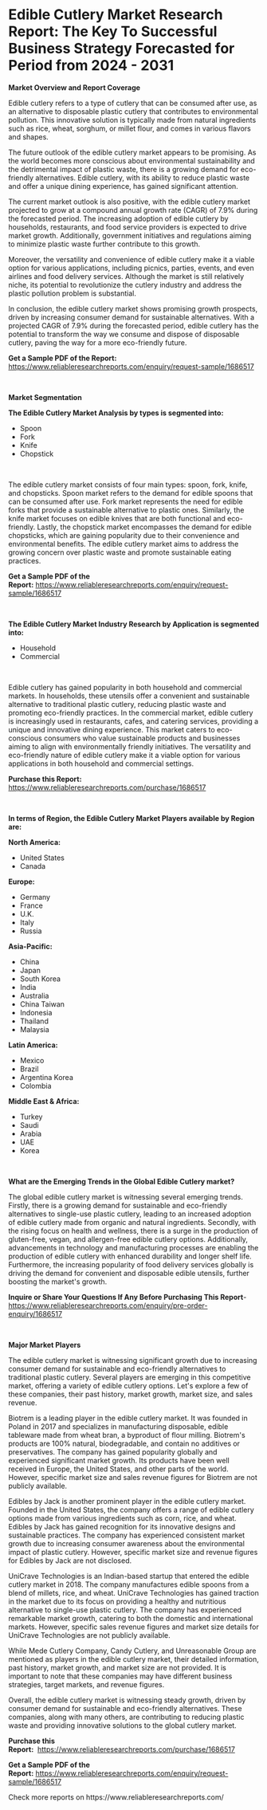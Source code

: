 <p><h1>Edible Cutlery Market Research Report: The Key To Successful Business Strategy Forecasted for Period from 2024 - 2031</h1></p><p><strong>Market Overview and Report Coverage</strong></p>
<p><p>Edible cutlery refers to a type of cutlery that can be consumed after use, as an alternative to disposable plastic cutlery that contributes to environmental pollution. This innovative solution is typically made from natural ingredients such as rice, wheat, sorghum, or millet flour, and comes in various flavors and shapes.</p><p>The future outlook of the edible cutlery market appears to be promising. As the world becomes more conscious about environmental sustainability and the detrimental impact of plastic waste, there is a growing demand for eco-friendly alternatives. Edible cutlery, with its ability to reduce plastic waste and offer a unique dining experience, has gained significant attention.</p><p>The current market outlook is also positive, with the edible cutlery market projected to grow at a compound annual growth rate (CAGR) of 7.9% during the forecasted period. The increasing adoption of edible cutlery by households, restaurants, and food service providers is expected to drive market growth. Additionally, government initiatives and regulations aiming to minimize plastic waste further contribute to this growth.</p><p>Moreover, the versatility and convenience of edible cutlery make it a viable option for various applications, including picnics, parties, events, and even airlines and food delivery services. Although the market is still relatively niche, its potential to revolutionize the cutlery industry and address the plastic pollution problem is substantial.</p><p>In conclusion, the edible cutlery market shows promising growth prospects, driven by increasing consumer demand for sustainable alternatives. With a projected CAGR of 7.9% during the forecasted period, edible cutlery has the potential to transform the way we consume and dispose of disposable cutlery, paving the way for a more eco-friendly future.</p></p>
<p><strong>Get a Sample PDF of the Report:</strong> <a href="https://www.reliableresearchreports.com/enquiry/request-sample/1686517">https://www.reliableresearchreports.com/enquiry/request-sample/1686517</a></p>
<p>&nbsp;</p>
<p><strong>Market Segmentation</strong></p>
<p><strong>The Edible Cutlery Market Analysis by types is segmented into:</strong></p>
<p><ul><li>Spoon</li><li>Fork</li><li>Knife</li><li>Chopstick</li></ul></p>
<p>&nbsp;</p>
<p><p>The edible cutlery market consists of four main types: spoon, fork, knife, and chopsticks. Spoon market refers to the demand for edible spoons that can be consumed after use. Fork market represents the need for edible forks that provide a sustainable alternative to plastic ones. Similarly, the knife market focuses on edible knives that are both functional and eco-friendly. Lastly, the chopstick market encompasses the demand for edible chopsticks, which are gaining popularity due to their convenience and environmental benefits. The edible cutlery market aims to address the growing concern over plastic waste and promote sustainable eating practices.</p></p>
<p><strong>Get a Sample PDF of the Report:</strong>&nbsp;<a href="https://www.reliableresearchreports.com/enquiry/request-sample/1686517">https://www.reliableresearchreports.com/enquiry/request-sample/1686517</a></p>
<p>&nbsp;</p>
<p><strong>The Edible Cutlery Market Industry Research by Application is segmented into:</strong></p>
<p><ul><li>Household</li><li>Commercial</li></ul></p>
<p>&nbsp;</p>
<p><p>Edible cutlery has gained popularity in both household and commercial markets. In households, these utensils offer a convenient and sustainable alternative to traditional plastic cutlery, reducing plastic waste and promoting eco-friendly practices. In the commercial market, edible cutlery is increasingly used in restaurants, cafes, and catering services, providing a unique and innovative dining experience. This market caters to eco-conscious consumers who value sustainable products and businesses aiming to align with environmentally friendly initiatives. The versatility and eco-friendly nature of edible cutlery make it a viable option for various applications in both household and commercial settings.</p></p>
<p><strong>Purchase this Report:</strong>&nbsp; <a href="https://www.reliableresearchreports.com/purchase/1686517">https://www.reliableresearchreports.com/purchase/1686517</a></p>
<p>&nbsp;</p>
<p><strong>In terms of Region, the Edible Cutlery Market Players available by Region are:</strong></p>
<p>
    <p> <strong> North America: </strong>
        <ul>
            <li>United States</li>
            <li>Canada</li>
        </ul>
        </p> 
    <p> <strong> Europe: </strong>
        <ul>
            <li>Germany</li>
            <li>France</li>
            <li>U.K.</li>
            <li>Italy</li>
            <li>Russia</li>
        </ul>
        </p> 
    <p> <strong> Asia-Pacific: </strong>
        <ul>
            <li>China</li>
            <li>Japan</li>
            <li>South Korea</li>
            <li>India</li>
            <li>Australia</li>
            <li>China Taiwan</li>
            <li>Indonesia</li>
            <li>Thailand</li>
            <li>Malaysia</li>
        </ul>
        </p> 
    <p> <strong> Latin America: </strong>
        <ul>
            <li>Mexico</li>
            <li>Brazil</li>
            <li>Argentina Korea</li>
            <li>Colombia</li>
        </ul>
        </p> 
    <p> <strong> Middle East & Africa: </strong>
        <ul>
            <li>Turkey</li>
            <li>Saudi</li>
            <li>Arabia</li>
            <li>UAE</li>
            <li>Korea</li>
        </ul>
    </p>
    </p>
<p>&nbsp;</p>
<p><strong>What are the Emerging Trends in the Global Edible Cutlery market?</strong></p>
<p><p>The global edible cutlery market is witnessing several emerging trends. Firstly, there is a growing demand for sustainable and eco-friendly alternatives to single-use plastic cutlery, leading to an increased adoption of edible cutlery made from organic and natural ingredients. Secondly, with the rising focus on health and wellness, there is a surge in the production of gluten-free, vegan, and allergen-free edible cutlery options. Additionally, advancements in technology and manufacturing processes are enabling the production of edible cutlery with enhanced durability and longer shelf life. Furthermore, the increasing popularity of food delivery services globally is driving the demand for convenient and disposable edible utensils, further boosting the market's growth.</p></p>
<p><strong>Inquire or Share Your Questions If Any Before Purchasing This Report</strong>- <a href="https://www.reliableresearchreports.com/enquiry/pre-order-enquiry/1686517">https://www.reliableresearchreports.com/enquiry/pre-order-enquiry/1686517</a></p>
<p>&nbsp;</p>
<p><strong>Major Market Players</strong></p>
<p><p>The edible cutlery market is witnessing significant growth due to increasing consumer demand for sustainable and eco-friendly alternatives to traditional plastic cutlery. Several players are emerging in this competitive market, offering a variety of edible cutlery options. Let's explore a few of these companies, their past history, market growth, market size, and sales revenue.</p><p>Biotrem is a leading player in the edible cutlery market. It was founded in Poland in 2017 and specializes in manufacturing disposable, edible tableware made from wheat bran, a byproduct of flour milling. Biotrem's products are 100% natural, biodegradable, and contain no additives or preservatives. The company has gained popularity globally and experienced significant market growth. Its products have been well received in Europe, the United States, and other parts of the world. However, specific market size and sales revenue figures for Biotrem are not publicly available.</p><p>Edibles by Jack is another prominent player in the edible cutlery market. Founded in the United States, the company offers a range of edible cutlery options made from various ingredients such as corn, rice, and wheat. Edibles by Jack has gained recognition for its innovative designs and sustainable practices. The company has experienced consistent market growth due to increasing consumer awareness about the environmental impact of plastic cutlery. However, specific market size and revenue figures for Edibles by Jack are not disclosed.</p><p>UniCrave Technologies is an Indian-based startup that entered the edible cutlery market in 2018. The company manufactures edible spoons from a blend of millets, rice, and wheat. UniCrave Technologies has gained traction in the market due to its focus on providing a healthy and nutritious alternative to single-use plastic cutlery. The company has experienced remarkable market growth, catering to both the domestic and international markets. However, specific sales revenue figures and market size details for UniCrave Technologies are not publicly available.</p><p>While Mede Cutlery Company, Candy Cutlery, and Unreasonable Group are mentioned as players in the edible cutlery market, their detailed information, past history, market growth, and market size are not provided. It is important to note that these companies may have different business strategies, target markets, and revenue figures.</p><p>Overall, the edible cutlery market is witnessing steady growth, driven by consumer demand for sustainable and eco-friendly alternatives. These companies, along with many others, are contributing to reducing plastic waste and providing innovative solutions to the global cutlery market.</p></p>
<p><strong>Purchase this Report:</strong>&nbsp;&nbsp;<a href="https://www.reliableresearchreports.com/purchase/1686517">https://www.reliableresearchreports.com/purchase/1686517</a></p>
<p></p>
<p><strong>Get a Sample PDF of the Report:</strong>&nbsp;<a href="https://www.reliableresearchreports.com/enquiry/request-sample/1686517">https://www.reliableresearchreports.com/enquiry/request-sample/1686517</a></p>
<p>Check more reports on https://www.reliableresearchreports.com/</p>